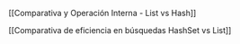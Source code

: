 [[Comparativa y Operación Interna - List vs Hash]]

[[Comparativa de eficiencia en búsquedas HashSet vs List]]